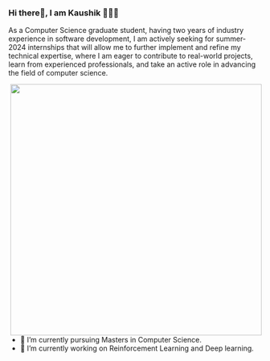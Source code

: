 ### Hi there👋, I am Kaushik 🧑🏽‍💻 

<!--![Header](./github-header-image.png) -->




As a Computer Science graduate student, having two years of industry experience in software development, I am actively seeking for summer-2024 internships that will allow me to further implement and refine my technical expertise, where I am eager to contribute to real-world projects, learn from experienced professionals, and take an active role in advancing the field of computer science.


<img align="right" src="https://user-images.githubusercontent.com/74038190/219923809-b86dc415-a0c2-4a38-bc88-ad6cf06395a8.gif" width="500">

- 🌱 I’m currently pursuing Masters in Computer Science.
- 🔭 I’m currently working on Reinforcement Learning and Deep learning.

